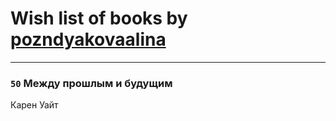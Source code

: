 # Wish list of books by [pozndyakovaalina](http://vk.com/id228787647)
---

### `50` Между прошлым и будущим
Карен Уайт

